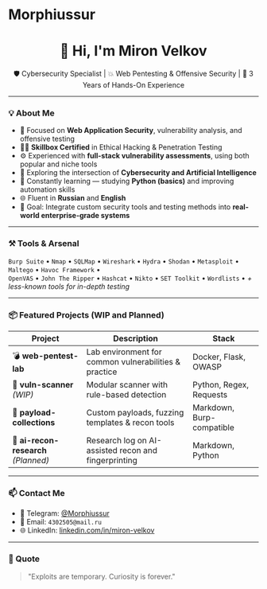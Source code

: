 # Morphiussur
<h1 align="center">👋 Hi, I'm Miron Velkov</h1>

<p align="center">
  🛡️ Cybersecurity Specialist | 💥 Web Pentesting & Offensive Security | 🧠 3 Years of Hands-On Experience
</p>

---

### 💡 About Me

- 🎯 Focused on **Web Application Security**, vulnerability analysis, and offensive testing
- 🧑‍🎓 **Skillbox Certified** in Ethical Hacking & Penetration Testing
- ⚙️ Experienced with **full-stack vulnerability assessments**, using both popular and niche tools
- 🧠 Exploring the intersection of **Cybersecurity and Artificial Intelligence**
- 🚀 Constantly learning — studying **Python (basics)** and improving automation skills
- 🌐 Fluent in **Russian** and **English**
- 🎯 Goal: Integrate custom security tools and testing methods into **real-world enterprise-grade systems**

---

### ⚒️ Tools & Arsenal

`Burp Suite` • `Nmap` • `SQLMap` • `Wireshark` • `Hydra` • `Shodan` • `Metasploit` • `Maltego` • `Havoc Framework` •  
`OpenVAS` • `John The Ripper` • `Hashcat` • `Nikto` • `SET Toolkit` • `Wordlists` • *+ less-known tools for in-depth testing*

---

### 📦 Featured Projects (WIP and Planned)

| Project | Description | Stack |
|--------|-------------|-------|
| 💣 **web-pentest-lab** | Lab environment for common vulnerabilities & practice | Docker, Flask, OWASP |
| 🔧 **vuln-scanner** *(WIP)* | Modular scanner with rule-based detection | Python, Regex, Requests |
| 📂 **payload-collections** | Custom payloads, fuzzing templates & recon tools | Markdown, Burp-compatible |
| 🧠 **ai-recon-research** *(Planned)* | Research log on AI-assisted recon and fingerprinting | Markdown, Python |

---

### 📫 Contact Me

- 🛜 Telegram: [@Morphiussur](https://t.me/Morphiussur)
- 📧 Email: `4302505@mail.ru`
- 🌐 LinkedIn: [linkedin.com/in/miron-velkov](https://linkedin.com/in/your-link)

---

### 🧠 Quote

> "Exploits are temporary. Curiosity is forever."

